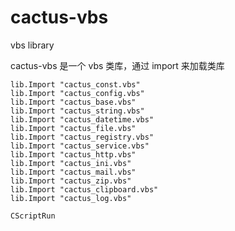 # cactus-vbs
vbs library

cactus-vbs 是一个 vbs 类库，通过 import 来加载类库


``` vbs
lib.Import "cactus_const.vbs"
lib.Import "cactus_config.vbs"
lib.Import "cactus_base.vbs"
lib.Import "cactus_string.vbs"
lib.Import "cactus_datetime.vbs"
lib.Import "cactus_file.vbs"
lib.Import "cactus_registry.vbs"
lib.Import "cactus_service.vbs"
lib.Import "cactus_http.vbs"
lib.Import "cactus_ini.vbs"
lib.Import "cactus_mail.vbs"
lib.Import "cactus_zip.vbs"
lib.Import "cactus_clipboard.vbs"
lib.Import "cactus_log.vbs"

CScriptRun

```

